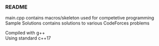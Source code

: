 ### README

main.cpp contains macros/skeleton used for competetive programming <br />
Sample Solutions contains solutions to various CodeForces problems

Compiled with g++ <br />
Using standard c++17
